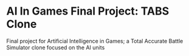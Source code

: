 # AI In Games Final Project: TABS Clone
Final project for Artificial Intelligence in Games; a Total Accurate Battle Simulator clone focused on the AI units
